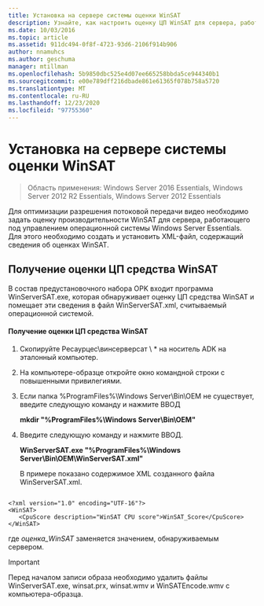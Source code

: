 ```yaml
---
title: Установка на сервере системы оценки WinSAT
description: Узнайте, как настроить оценку ЦП WinSAT для сервера, работающего под управлением операционной системы Windows Server Essentials, для оптимизации разрешения потоковой передачи видео.
ms.date: 10/03/2016
ms.topic: article
ms.assetid: 911dc494-0f8f-4723-93d6-2106f914b906
author: nnamuhcs
ms.author: geschuma
manager: mtillman
ms.openlocfilehash: 5b9850dbc525e4d07ee665258bbda5ce944340b1
ms.sourcegitcommit: e00e789dff216dbade861e61365f078b758a5720
ms.translationtype: MT
ms.contentlocale: ru-RU
ms.lasthandoff: 12/23/2020
ms.locfileid: "97755360"
---
```

# <a name="set-the-winsat-score-on-the-server"></a>Установка на сервере системы оценки WinSAT

>Область применения: Windows Server 2016 Essentials, Windows Server 2012 R2 Essentials, Windows Server 2012 Essentials

Для оптимизации разрешения потоковой передачи видео необходимо задать оценку производительности WinSAT для сервера, работающего под управлением операционной системы Windows Server Essentials. Для этого необходимо создать и установить XML-файл, содержащий сведения об оценках WinSAT.

## <a name="obtain-the-winsat-cpu-score"></a>Получение оценки ЦП средства WinSAT
 В состав предустановочного набора OPK входит программа WinServerSAT.exe, которая обнаруживает оценку ЦП средства WinSAT и помещает эти сведения в файл WinServerSAT.xml, считываемый операционной системой.

#### <a name="to-obtain-the-winsat-cpu-score"></a>Получение оценки ЦП средства WinSAT

1. Скопируйте Ресаурцес\винсерверсат \\ * на носитель ADK на эталонный компьютер.

2. На компьютере-образце откройте окно командной строки с повышенными привилегиями.

3. Если папка %ProgramFiles%\Windows Server\Bin\OEM не существует, введите следующую команду и нажмите ВВОД

    **mkdir "%ProgramFiles%\Windows Server\Bin\OEM"**

4. Введите следующую команду и нажмите ВВОД.

    **WinServerSAT.exe "%ProgramFiles%\Windows Server\Bin\OEM\WinServerSAT.xml"**

   В примере показано содержимое XML созданного файла WinServerSAT.xml.

```

<?xml version="1.0" encoding="UTF-16"?>
<WinSAT>
   <CpuScore description="WinSAT CPU score">WinSAT_Score</CpuScore>
</WinSAT>
```

 где *оценка_WinSAT* заменяется значением, обнаруживаемым сервером.

> [!IMPORTANT]
>  Перед началом записи образа необходимо удалить файлы WinServerSAT.exe, winsat.prx, winsat.wmv и WinSATEncode.wmv с компьютера-образца.
